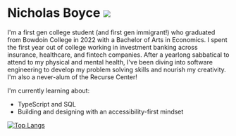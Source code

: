 # Nicholas Boyce ![](https://komarev.com/ghpvc/?username=nicholasboyce&label=Visitors)

I'm a first gen college student (and first gen immigrant!) who graduated from Bowdoin College in 2022 with a Bachelor of Arts in Economics. I spent the first year out of college working in investment banking across insurance, healthcare, and fintech companies. After a yearlong sabbatical to attend to my physical and mental health, I've been diving into software engineering to develop my problem solving skills and nourish my creativity. I'm also a never-alum of the Recurse Center!

I'm currently learning about:
- TypeScript and SQL
- Building and designing with an accessibility-first mindset

[![Top Langs](https://github-readme-stats.vercel.app/api/top-langs/?username=nicholasboyce&hide=javascript,html,css,pug)](https://github.com/anuraghazra/github-readme-stats)